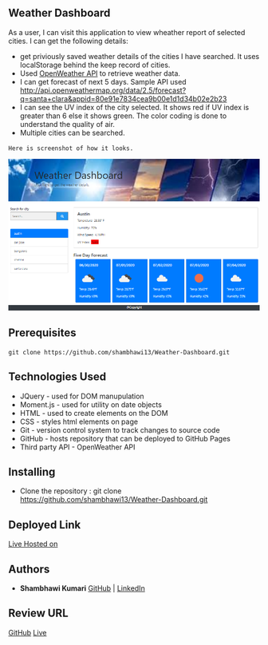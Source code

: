 ## Weather Dashboard

As a user, I can visit this application to view wheather report of selected cities. I can get the following details:
- get priviously saved weather details of the cities I have searched. It uses localStorage behind the keep record of cities.
- Used [OpenWeather API](https://openweathermap.org/api) to retrieve weather data.
- I can get forecast of next 5 days. Sample API used http://api.openweathermap.org/data/2.5/forecast?q=santa+clara&appid=80e91e7834cea9b00e1d1d34b02e2b23
- I can see the UV index of the city selected. It shows red if UV index is greater than 6 else it shows green. The color coding is done to understand the quality of air. 
- Multiple cities can be searched.

```
Here is screenshot of how it looks.
```

![weather](/Assets/final.png)


## Prerequisites

```
git clone https://github.com/shambhawi13/Weather-Dashboard.git 
```

## Technologies Used
- JQuery - used for DOM manupulation
- Moment.js - used for utility on date objects
- HTML - used to create elements on the DOM
- CSS - styles html elements on page
- Git - version control system to track changes to source code
- GitHub - hosts repository that can be deployed to GitHub Pages
- Third party API - OpenWeather API

## Installing

- Clone the repository : git clone https://github.com/shambhawi13/Weather-Dashboard.git 


## Deployed Link

[Live Hosted on](https://shambhawi13.github.io/Weather-Dashboard/)

## Authors

* **Shambhawi Kumari**
 [GitHub](https://github.com/shambhawi13/) | 
 [LinkedIn](https://www.linkedin.com/in/shambhawi-kumari/)


## Review URL

[GitHub](https://github.com/shambhawi13/Weather-Dashboard)
[Live](https://shambhawi13.github.io/Weather-Dashboard/)


